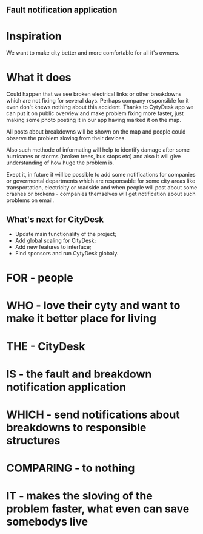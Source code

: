 ## Fault notification application

# Inspiration
We want to make city better and more comfortable for all it's owners. 

# What it does
Could happen that we see broken electrical links or other breakdowns which are not fixing for several days. Perhaps company responsible for it even don't knews nothing about this accident. 
Thanks to CytyDesk app we can put it on public overview and make problem fixing more faster, just making some photo  posting it in our app having marked it on the map.

All posts about breakdowns will be shown on the map and people could observe the problem sloving from their devices.

Also such methode of informating will help to identify damage after some hurricanes or storms (broken trees, bus stops etc) and also it will give understanding of how huge the problem is.

Exept it, in future it will be possible to add some notifications for companies or govermental departments which are responsable for some city areas like transportation, electricity or roadside and when people will post about some crashes or brokens - companies themselves will get notification about such problems on email.



## What's next for CityDesk

- Update main functionality of the project;
- Add global scaling for CityDesk;
- Add new features to interface;
- Find sponsors and run CytyDesk globaly.

# FOR - people
# WHO - love their cyty and want to make it better place for living
# THE - CityDesk
# IS - the fault and breakdown notification application
# WHICH - send notifications about breakdowns to responsible structures
# COMPARING - to nothing
# IT - makes the sloving of the problem faster, what even can save somebodys live

